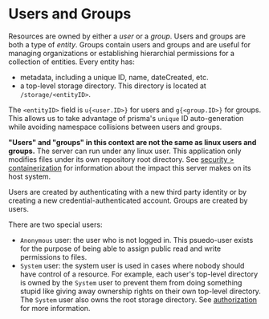 # Users and Groups

Resources are owned by either a *user* or a *group*. Users and groups are both a type of *entity*. Groups contain users and groups and are useful for managing organizations or establishing hierarchial permissions for a collection of entities. Every entity has:

- metadata, including a unique ID, name, dateCreated, etc.
- a top-level storage directory. This directory is located at `/storage/<entityID>`.

The `<entityID>` field is `u{<user.ID>}` for users and `g{<group.ID>}` for groups. This allows us to take advantage of prisma's `unique` ID auto-generation while avoiding namespace collisions between users and groups.

**"Users" and "groups" in this context are not the same as linux users and groups.** The server can run under any linux user. This application only modifies files under its own repository root directory. See [security > containerization](/docs/authentication_verification_and_security.md) for information about the impact this server makes on its host system.

Users are created by authenticating with a new third party identity or by creating a new credential-authenticated account. Groups are created by users.

There are two special users:

- `Anonymous` user: the user who is not logged in. This psuedo-user exists for the purpose of being able to assign public read and write permissions to files.
- `System` user: the system user is used in cases where nobody should have control of a resource. For example, each user's top-level directory is owned by the `System` user to prevent them from doing something stupid like giving away ownership rights on their own top-level directory. The `System` user also owns the root storage directory. See [authorization](/docs/authorization.md) for more information.

